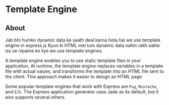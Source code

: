 # Template Engine

## About

Jab bhi humko dynamic data ke saath deal karna hota hai we use template engine in express.js
Kyun ki HTML mei tum dynamic data nahin rakh sakte iss se nipatne ke liye we use template engines.

A template engine enables you to use static template files in your application. At runtime, the template engine replaces variables in a template file with actual values, and transforms the template into an HTML file sent to the client. This approach makes it easier to design an HTML page.

Some popular template engines that work with Express are `Pug`, `Mustache`, and `EJS`. The Express application generator uses Jade as its default, but it also supports several others.
